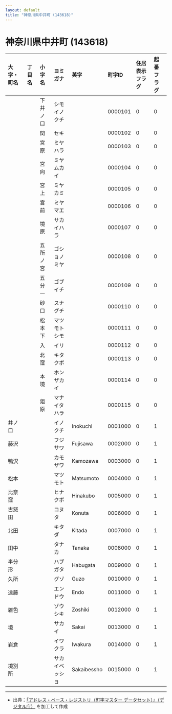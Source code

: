 ```yaml
---
layout: default
title: "神奈川県中井町 (143618)"
---
```


# 神奈川県中井町 (143618)

| 大字・町名 | 丁目名 | 小字名 | ヨミガナ | 英字 | 町字ID | 住居表示フラグ | 起番フラグ |
|:---|:---|:---|:---|:---|:---|:---|:---|
|  |  | 下井ノ口 | シモイノクチ |  | 0000101 | 0 | 0 |
|  |  | 関 | セキ |  | 0000102 | 0 | 0 |
|  |  | 宮原 | ミヤハラ |  | 0000103 | 0 | 0 |
|  |  | 宮向 | ミヤムカイ |  | 0000104 | 0 | 0 |
|  |  | 宮上 | ミヤカミ |  | 0000105 | 0 | 0 |
|  |  | 宮前 | ミヤマエ |  | 0000106 | 0 | 0 |
|  |  | 境原 | サカイハラ |  | 0000107 | 0 | 0 |
|  |  | 五所ノ宮 | ゴショノミヤ |  | 0000108 | 0 | 0 |
|  |  | 五分一 | ゴブイチ |  | 0000109 | 0 | 0 |
|  |  | 砂口 | スナグチ |  | 0000110 | 0 | 0 |
|  |  | 松本下 | マツモトシモ |  | 0000111 | 0 | 0 |
|  |  | 入 | イリ |  | 0000112 | 0 | 0 |
|  |  | 北窪 | キタクボ |  | 0000113 | 0 | 0 |
|  |  | 本境 | ホンザカイ |  | 0000114 | 0 | 0 |
|  |  | 爼原 | マナイタハラ |  | 0000115 | 0 | 0 |
| 井ノ口 |  |  | イノクチ | Inokuchi | 0001000 | 0 | 1 |
| 藤沢 |  |  | フジサワ | Fujisawa | 0002000 | 0 | 1 |
| 鴨沢 |  |  | カモザワ | Kamozawa | 0003000 | 0 | 1 |
| 松本 |  |  | マツモト | Matsumoto | 0004000 | 0 | 1 |
| 比奈窪 |  |  | ヒナクボ | Hinakubo | 0005000 | 0 | 1 |
| 古怒田 |  |  | コヌタ | Konuta | 0006000 | 0 | 1 |
| 北田 |  |  | キタダ | Kitada | 0007000 | 0 | 1 |
| 田中 |  |  | タナカ | Tanaka | 0008000 | 0 | 1 |
| 半分形 |  |  | ハブガタ | Habugata | 0009000 | 0 | 1 |
| 久所 |  |  | グゾ | Guzo | 0010000 | 0 | 1 |
| 遠藤 |  |  | エンドウ | Endo | 0011000 | 0 | 1 |
| 雑色 |  |  | ゾウシキ | Zoshiki | 0012000 | 0 | 1 |
| 境 |  |  | サカイ | Sakai | 0013000 | 0 | 1 |
| 岩倉 |  |  | イワクラ | Iwakura | 0014000 | 0 | 1 |
| 境別所 |  |  | サカイベッショ | Sakaibessho | 0015000 | 0 | 1 |

---

- 出典：[「アドレス・ベース・レジストリ（町字マスター データセット）』（デジタル庁）](https://www.digital.go.jp/policies/base_registry_address/) を加工して作成